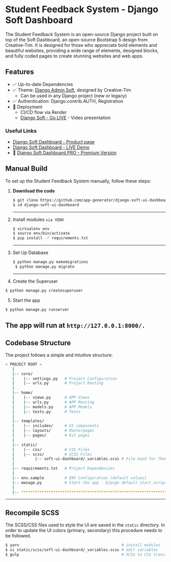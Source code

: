 # Student Feedback System - Django Soft Dashboard

The Student Feedback System is an open-source Django project built on top of the Soft Dashboard, an open-source Bootstrap 5 design from Creative-Tim. It is designed for those who appreciate bold elements and beautiful websites, providing a wide range of elements, designed blocks, and fully coded pages to create stunning websites and web apps.

## Features

- ✅ Up-to-date Dependencies
- ✅ Theme: [Django Admin Soft](https://github.com/app-generator/django-admin-soft-dashboard), designed by Creative-Tim
  - Can be used in any Django project (new or legacy)
- ✅ Authentication: Django.contrib.AUTH, Registration
- 🚀 Deployment
  - CI/CD flow via Render
  - [Django Soft - Go LIVE](https://www.youtube.com/watch?v=1QVdQVSkUCI) - Video presentation

### Useful Links

- [Django Soft Dashboard - Product page](https://appseed.us/product/soft-ui-dashboard/django/)
- [Django Soft Dashboard - LIVE Demo](https://django-soft-dash.onrender.com)
- 🛒 [Django Soft Dashboard PRO - Premium Version](https://appseed.us/product/soft-ui-dashboard-pro/django/)

## Manual Build

To set up the Student Feedback System manually, follow these steps:

1. **Download the code**

   ```bash
   $ git clone https://github.com/app-generator/django-soft-ui-dashboard.git
   $ cd django-soft-ui-dashboard
    ```
    ---
2. Install modules `via VENV`
    ```bash
    $ virtualenv env
    $ source env/bin/activate
    $ pip install -r requirements.txt
    ```
    ---
   
3. Set Up Database
   ```bash
   $ python manage.py makemigrations
    $ python manage.py migrate
   ```
   ---
   
4. Create the Superuser
```bash
$ python manage.py createsuperuser
```
5. Start the app
```bash
$ python manage.py runserver
```
The app will run at `http://127.0.0.1:8000/.`
---

## Codebase Structure
The project follows a simple and intuitive structure:
```bash
< PROJECT ROOT >
   |
   |-- core/
   |    |-- settings.py   # Project Configuration
   |    |-- urls.py       # Project Routing
   |
   |-- home/
   |    |-- views.py      # APP Views
   |    |-- urls.py       # APP Routing
   |    |-- models.py     # APP Models
   |    |-- tests.py      # Tests
   |
   |-- templates/
   |    |-- includes/     # UI components
   |    |-- layouts/      # Masterpages
   |    |-- pages/        # Kit pages
   |
   |-- static/
   |    |-- css/          # CSS Files
   |    |-- scss/         # SCSS Files
   |         |-- soft-ui-dashboard/_variables.scss # File Used for Theme Styling
   |
   |-- requirements.txt   # Project Dependencies
   |
   |-- env.sample         # ENV Configuration (default values)
   |-- manage.py          # Start the app - Django default start script
   |
   |-- ************************************************************************
```
--- 
## Recompile SCSS  

The SCSS/CSS files used to style the UI are saved in the `static` directory. 
In order to update the UI colors (primary, secondary) this procedure needs to be followed. 

```bash
$ yarn                                             # install modules
$ vi static/scss/soft-ui-dashboard/_variables.scss # edit variables 
$ gulp                                             # SCSS to CSS translation
```

